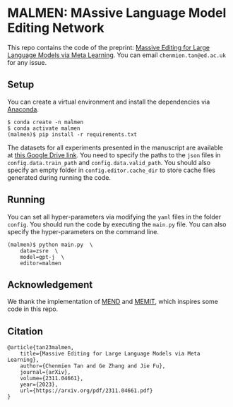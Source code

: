 # MALMEN: MAssive Language Model Editing Network

This repo contains the code of the preprint: [Massive Editing for Large Language Models via Meta Learning](https://arxiv.org/pdf/2311.04661.pdf).
You can email `chenmien.tan@ed.ac.uk` for any issue.

## Setup

You can create a virtual environment and install the dependencies via [Anaconda](https://www.anaconda.com).
```
$ conda create -n malmen
$ conda activate malmen
(malmen)$ pip install -r requirements.txt
```
The datasets for all experiments presented in the manuscript are available at [this Google Drive link](https://drive.google.com/drive/folders/1gu5tdk7MyL7tGWhITINN0YIi_qeTJAAe?usp=share_link).
You need to specify the paths to the `json` files in `config.data.train_path` and `config.data.valid_path`.
You should also specify an empty folder in `config.editor.cache_dir` to store cache files generated during running the code.

## Running

You can set all hyper-parameters via modifying the `yaml` files in the folder `config`.
You should run the code by executing the `main.py` file.
You can also specify the hyper-parameters on the command line.
```
(malmen)$ python main.py  \
    data=zsre  \
    model=gpt-j  \
    editor=malmen
```

## Acknowledgement

We thank the implementation of [MEND](https://github.com/eric-mitchell/mend) and [MEMIT](https://github.com/kmeng01/memit), which inspires some  code in this repo.

## Citation


```
@article{tan23malmen,
    title={Massive Editing for Large Language Models via Meta Learning},
    author={Chenmien Tan and Ge Zhang and Jie Fu},
    journal={arXiv},
    volume={2311.04661},
    year={2023},
    url={https://arxiv.org/pdf/2311.04661.pdf}
}
```